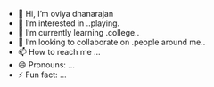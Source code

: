- 👋 Hi, I’m oviya dhanarajan
- 👀 I’m interested in ..playing.
- 🌱 I’m currently learning .college..
- 💞️ I’m looking to collaborate on .people around me..
- 📫 How to reach me ...
- 😄 Pronouns: ...
- ⚡ Fun fact: ...

<!---
oviya-ai/oviya-ai is a ✨ special ✨ repository because its `README.md` (this file) appears on your GitHub profile.
You can click the Preview link to take a look at your changes.
--->
